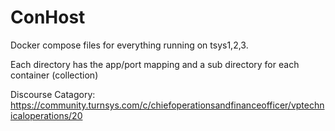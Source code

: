 # ConHost

Docker compose files for everything running on tsys1,2,3.

Each directory has the app/port mapping and a sub directory for each container (collection)

Discourse Catagory: https://community.turnsys.com/c/chiefoperationsandfinanceofficer/vptechnicaloperations/20